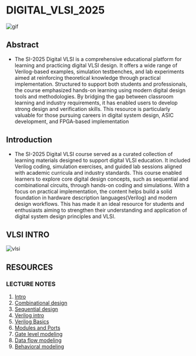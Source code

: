 # DIGITAL_VLSI_2025
![gif](https://i.gifer.com/QWc9.gif)
## Abstract
 - The SI-2025 Digital VLSI is a comprehensive educational platform for learning and practicing digital VLSI design. It offers a wide range of Verilog-based examples, simulation testbenches, and lab experiments aimed at reinforcing theoretical knowledge through practical implementation. Structured to support both students and professionals, the course emphasized hands-on learning using modern digital design tools and methodologies. By bridging the gap between classroom learning and industry requirements, it has enabled users to develop strong design and verification skills. This resource is particularly valuable for those pursuing careers in digital system design, ASIC development, and FPGA-based implementation
## Introduction
 - The SI-2025 Digital VLSI course served as a curated collection of learning materials designed to support digital VLSI education. It included Verilog coding, simulation exercises, and guided lab sessions aligned with academic curricula and industry standards. This course enabled learners to explore core digital design concepts, such as sequential and combinational circuits, through hands-on coding and simulations. With a focus on practical implementation, the content helps build a solid foundation in hardware description languages(Verilog) and modern design workflows. This has made it an ideal resource for students and enthusiasts aiming to strengthen their understanding and application of digital system design principles and VLSI.
## VLSI INTRO
![vlsi](https://www.tessolve.com/wp-content/uploads/2023/12/memory-testing-post.jpg)
## RESOURCES
### LECTURE NOTES
  1. [Intro](https://github.com/silicon-vlsi/SI-2025-DigitalVLSI/blob/main/docs/L1_Introduction_Course_Outline.pdf)
  2. [Combinational design](https://github.com/silicon-vlsi/SI-2025-DigitalVLSI/blob/main/docs/L2_Review_Combinational_Logic_Design.pdf)
  3. [Sequential design](https://github.com/silicon-vlsi/SI-2025-DigitalVLSI/blob/main/docs/L3_Review_Sequential_Logic_Design.pdf)
  4. [Verilog intro](https://github.com/silicon-vlsi/SI-2025-DigitalVLSI/blob/main/docs/L4_DD_Verilog_Introduction.pdf)
  5. [Verilog Basics](https://github.com/silicon-vlsi/SI-2025-DigitalVLSI/blob/main/docs/L5_Verilog_Basics.pdf)
  6. [Modules and Ports](https://github.com/silicon-vlsi/SI-2025-DigitalVLSI/blob/main/docs/L6_Modules_and_Ports.pdf)
  7. [Gate level modeling](https://github.com/silicon-vlsi/SI-2025-DigitalVLSI/blob/main/docs/L7_Gate_Level_Modelling.pdf)
  8. [Data flow modeling](https://github.com/silicon-vlsi/SI-2025-DigitalVLSI/blob/main/docs/L8_Data_Flow_Modelling.pdf)
  9. [Behavioral modeling](https://github.com/silicon-vlsi/SI-2025-DigitalVLSI/blob/main/docs/L9_Behavioural_Modeling_Part1.pdf)
  
